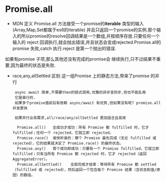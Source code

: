 # Promise.all

- MDN 定义
   Promise.all 方法接受一个promise的**iterable** 类型的输入(Array,Map,Set都属于es6的iterable)
   并且只返回一个promise的实例.那个输入的所以promise的resolve回调结果是一个数组,并按顺序存放.只要任何一个输入的
   reject 回调执行,就会抛出错误,并且状态会变成rejected.Promise.all的promise 失败,catch 执行.reject 是第一个抛出的错误.


 如果有promise 子项,那么其他还没有完成的promise会 继续执行,只不过结果不重要,因为最终的状态是失败.

- race,any,allSettled 区别
      这一组Promise 上的静态方法,带来了promise 的并行

       async await 简单,不需要then的链式调用,优雅的异步变同步,但也不能乱用
       它是串行的.
       如果多个promise值前后有依赖 async/await 有优势,但如果没有呢? promise.all 并发更快

       如果并行业务需求,all/race/any/allSettled 更加适合且高效

        Promise.all()	全成功才成功：所有 Promise 都 fulfilled 时，它才 fulfilled；任何一个 rejected，它就立即 rejected。
        Promise.race()	谁快听谁的：哪个 Promise 最先完成（无论 fulfilled 或 rejected），它的结果就决定了 Promise.race() 的最终状态。
        Promise.any()	首个成功即成功：只要有一个 Promise fulfilled，它就立即 fulfilled；只有当所有 Promise 都 rejected 时，它才 rejected（返回 AggregateError）。
        Promise.allSettled()	全部完成才结束：等待所有 Promise 都 settled（fulfilled 或 rejected），然后返回一个包含每个 Promise 结果（含状态和值/原因）的数组。
        